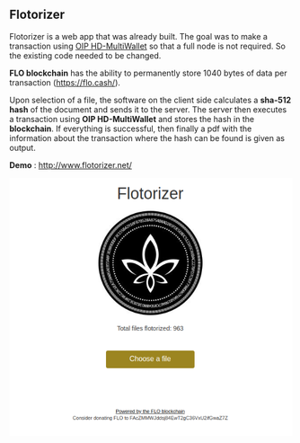 ## Flotorizer

Flotorizer is a web app that was already built. The goal was to make a transaction using [OIP HD-MultiWallet](https://github.com/oipwg/oip-hdmw) so that a full node is not required. So the existing code needed to be changed.

**FLO blockchain** has the ability to permanently store 1040 bytes of data per transaction (https://flo.cash/).

Upon selection of a file, the software on the client side calculates a **sha-512 hash** of the document and sends it to the server. The server then executes a transaction using **OIP HD-MultiWallet** and stores the hash in the **blockchain**. If everything is successful, then finally a pdf with the information about the transaction where the hash can be found is given as output.


**Demo** :  http://www.flotorizer.net/


<img src="screenshots/flotorizer.png" width="1000">
